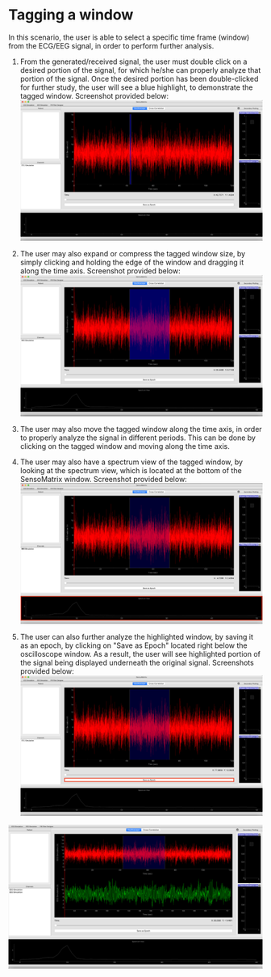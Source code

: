 # Tagging a window

In this scenario, the user is able to select a specific time frame (window) from the ECG/EEG signal, in order to perform further analysis.

1. From the generated/received signal, the user must double click on a desired portion of the signal, for which he/she can properly analyze that portion of the signal. Once the desired portion has been double-clicked for further study, the user will see a blue highlight, to demonstrate the tagged window. Screenshot provided below:
 ![](images/taggedWindow.png)
 
2. The user may also expand or compress the tagged window size, by simply clicking and holding the edge of the window and dragging it along the time axis. Screenshot provided below:
 ![](images/expandCompressWindow.png)
 
3. The user may also move the tagged window along the time axis, in order to properly analyze the signal in different periods. This can be done by clicking on the tagged window and moving along the time axis.

4. The user may also have a spectrum view of the tagged window, by looking at the spectrum view, which is located at the bottom of the SensoMatrix window. Screenshot provided below:
![](images/spectrumView.png)

5. The user can also further analyze the highlighted window, by saving it as an epoch, by clicking on "Save as Epoch" located right below the oscilloscope window. As a result, the user will see highlighted portion of the signal being displayed underneath the original signal. Screenshots provided below:
![](images/saveEpoch.png)

![](images/epoched.png)
   
